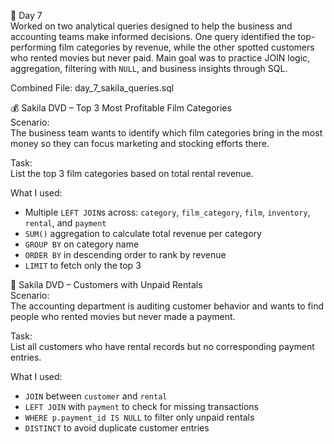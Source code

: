 📅 Day 7  
Worked on two analytical queries designed to help the business and accounting teams make informed decisions. One query identified the top-performing film categories by revenue, while the other spotted customers who rented movies but never paid. Main goal was to practice JOIN logic, aggregation, filtering with `NULL`, and business insights through SQL.

Combined File: day_7_sakila_queries.sql

💰 Sakila DVD – Top 3 Most Profitable Film Categories  
Scenario:  
The business team wants to identify which film categories bring in the most money so they can focus marketing and stocking efforts there.

Task:  
List the top 3 film categories based on total rental revenue.

What I used:
- Multiple `LEFT JOIN`s across: `category`, `film_category`, `film`, `inventory`, `rental`, and `payment`
- `SUM()` aggregation to calculate total revenue per category
- `GROUP BY` on category name  
- `ORDER BY` in descending order to rank by revenue  
- `LIMIT` to fetch only the top 3  

🧾 Sakila DVD – Customers with Unpaid Rentals  
Scenario:  
The accounting department is auditing customer behavior and wants to find people who rented movies but never made a payment.

Task:  
List all customers who have rental records but no corresponding payment entries.

What I used:
- `JOIN` between `customer` and `rental`  
- `LEFT JOIN` with `payment` to check for missing transactions  
- `WHERE p.payment_id IS NULL` to filter only unpaid rentals  
- `DISTINCT` to avoid duplicate customer entries  
